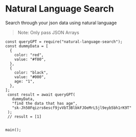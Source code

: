 # Natural Language Search
Search through your json data using natural language

> Note: Only pass JSON Arrays

    const queryGPT = require("natural-language-search");
    const dummyData = [
      {
        color: "red",
        value: "#f00",
      },
      {
        color: "black",
        value: "#000",
        age: "1",
      },
    ];
     const result = await queryGPT(
       dummyData,
       "find the data that has age",
       "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"
     );
     // result = [1]
    
    
    main();


